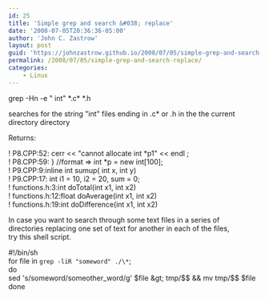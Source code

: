 ```yaml
---
id: 25
title: 'Simple grep and search &#038; replace'
date: '2008-07-05T20:36:36-05:00'
author: 'John C. Zastrow'
layout: post
guid: 'https://johnzastrow.github.io/2008/07/05/simple-grep-and-search-replace/'
permalink: /2008/07/05/simple-grep-and-search-replace/
categories:
    - Linux
---
```


grep -Hn -e " int" \*.c\* \*.h

searches for the string "int" files ending in .c\* or .h in the the current directory directory

Returns:

! P8.CPP:52: cerr &lt;&lt; "cannot allocate int \*p1" &lt;&lt; endl ;  
 ! P8.CPP:59: } //format =&gt; int \*p = new int[100];  
 ! P9.CPP:9:inline int sumup( int x, int y)  
 ! P9.CPP:17: int i1 = 10, i2 = 20, sum = 0;  
 ! functions.h:3:int doTotal(int x1, int x2)  
 ! functions.h:12:float doAverage(int x1, int x2)  
 ! functions.h:19:int doDifference(int x1, int x2)

In case you want to search through some text files in a series of  
directories replacing one set of text for another in each of the files,  
try this shell script.

#!/bin/sh  
for file in `grep -liR "someword" ./\*`;   
do  
 sed 's/someword/someother_word/g' $file &gt; tmp/$$ &amp;&amp; mv tmp/$$ $file  
done